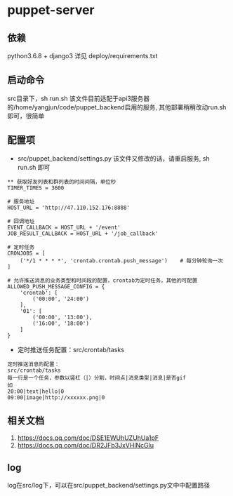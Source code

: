 # puppet-server

## 依赖
python3.6.8 + django3 详见 deploy/requirements.txt

## 启动命令
src目录下，sh run.sh
该文件目前适配于api3服务器的/home/yangjun/code/puppet_backend启用的服务, 其他部署稍稍改动run.sh即可，很简单

## 配置项

* src/puppet_backend/settings.py
该文件又修改的话，请重启服务, sh run.sh 即可

```
** 获取好友列表和群列表的时间间隔，单位秒
TIMER_TIMES = 3600

# 服务地址
HOST_URL = 'http://47.110.152.176:8888'

# 回调地址
EVENT_CALLBACK = HOST_URL + '/event'
JOB_RESULT_CALLBACK = HOST_URL + '/job_callback'

# 定时任务
CRONJOBS = [
    ('*/1 * * * *', 'crontab.crontab.push_message')    # 每分钟轮询一次
]

# 允许推送消息的业务类型和时间段的配置，crontab为定时任务，其他的可配置
ALLOWED_PUSH_MESSAGE_CONFIG = {
    'crontab': [
        ('00:00', '24:00')
    ],
    '01': [
        ('00:00', '13:00'),
        ('16:00', '18:00')
    ]
}
```

* 定时推送任务配置：src/crontab/tasks

```
定时推送消息的配置：
src/crontab/tasks
每一行是一个任务，参数以竖杠（|）分割，时间点|消息类型|消息|是否gif
如
20:00|text|hello|0
09:00|image|http://xxxxxx.png|0

```

## 相关文档
1. https://docs.qq.com/doc/DSE1EWUhUZUhUa1pF
2. https://docs.qq.com/doc/DR2JFb3JxVHlNcGlu

## log
log在src/log下，可以在src/puppet_backend/settings.py文中中配置路径
